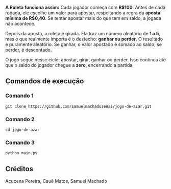 **A Roleta funciona assim:**
Cada jogador começa com **R\$100**. Antes de cada rodada, ele escolhe um valor para apostar, respeitando a regra da **aposta mínima de R\$0,40**. Se tentar apostar mais do que tem em saldo, a jogada não acontece.

Depois da aposta, a roleta é girada. Ela traz um número aleatório de **1 a 5**, mas o que realmente importa é o desfecho: **ganhar ou perder**. O resultado é puramente aleatório. Se ganhar, o valor apostado é somado ao saldo; se perder, é descontado.

O jogo segue nesse ciclo: apostar, girar, ganhar ou perder. Isso continua até que o saldo do jogador chegue a **zero**, encerrando a partida.












## Comandos de execução


### Comando 1
```git clone https://github.com/samuelmachadosenai/jogo-de-azar.git```

### Comando 2
```cd jogo-de-azar```

### Comando 3
```python main.py```


## Créditos

Açucena Pereira, Cauê Matos, Samuel Machado